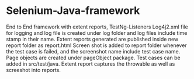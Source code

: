 # Selenium-Java-framework
End to End framework with extent reports, TestNg-Listeners
Log4j2.xml file for logging and log file is created under log folder and log files include time stamp in their name.
Extent reports generated are published inside new report folder as report.html
Screen shot is added to report folder whenever the test case is failed, and the screenshot name include test case name.
Page objects are created under pageObject package.
Test cases can be added in src/test/java.
Extent report captures the throwable as well as screeshot into reports.
